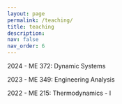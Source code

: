 ```yaml
---
layout: page
permalink: /teaching/
title: teaching
description:
nav: false
nav_order: 6
---
```


2024 - ME 372: Dynamic Systems

2023 - ME 349: Engineering Analysis

2022 - ME 215: Thermodynamics - I